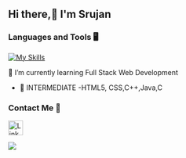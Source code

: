 ## Hi there,👋 I'm Srujan

### Languages and Tools 🖥 

[![My Skills](https://skillicons.dev/icons?i=java,c,cpp,HTML5,CSS,Javascript,github&theme=dark)](https://skillicons.dev)

 🌱 I’m currently learning  Full Stack Web Development
- 🧪 INTERMEDIATE -HTML5, CSS,C++,Java,C

<!-- ![](https://komarev.com/ghpvc/?username=AkashMadanu&style=flat-square) -->


### Contact Me 📱

[<img src='https://img.shields.io/badge/linkedin-%230077B5.svg?style=for-the-badge&logo=linkedin&logoColor=white' alt='Linkedin' height='30'>](linkedin.com/in/veera-srujan-0a966224a)

![](https://github-readme-stats.vercel.app/api?username=AkashMadanu&show_icons=true&theme=cobalt)
